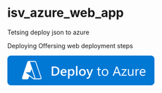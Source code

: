 # isv_azure_web_app
Tetsing deploy json to azure

Deploying Offersing web deployment steps


[![Deploy To Azure](https://raw.githubusercontent.com/Azure/azure-quickstart-templates/master/1-CONTRIBUTION-GUIDE/images/deploytoazure.svg?sanitize=true)](https://portal.azure.com/#create/Microsoft.Template/uri/https%3A%2F%2Fraw.githubusercontent.com%2Fsumanthvisionify%2Fisv_azure_web_app%2Fmain%2Fazuredeploy.json)



<!-- https://portal.azure.com/#create/Microsoft.Template/uri/https%3A%2F%2Fraw.githubusercontent.com%2FAzure%2Fazure-quickstart-templates%2Fmaster%2Fquickstarts%2Fmicrosoft.compute%2Fvm-simple-linux%2Fazuredeploy.json -->